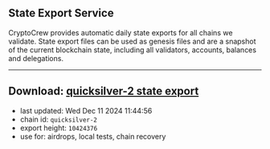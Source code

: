 ## State Export Service
CryptoCrew provides automatic daily state exports for all chains we validate. State export files can be used as genesis files and are a snapshot of the current blockchain state, including all validators, accounts, balances and delegations.

---
**Download: [quicksilver-2 state export](https://dl-eu2.ccvalidators.com/SERVICE/quicksilver/quicksilver-2_export_10424376.json)**
---

- last updated: Wed Dec 11 2024 11:44:56
- chain id: `quicksilver-2`
- export height: `10424376`
- use for: airdrops, local tests, chain recovery
